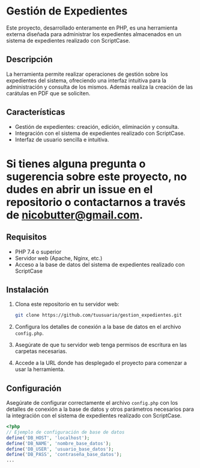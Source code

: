 # Gestión de Expedientes

Este proyecto, desarrollado enteramente en PHP, es una herramienta externa diseñada para administrar los expedientes almacenados en un sistema de expedientes realizado con ScriptCase.

## Descripción

La herramienta permite realizar operaciones de gestión sobre los expedientes del sistema, ofreciendo una interfaz intuitiva para la administración y consulta de los mismos. Además realiza la creación de las carátulas en PDF que se soliciten.

## Características

- Gestión de expedientes: creación, edición, eliminación y consulta.
- Integración con el sistema de expedientes realizado con ScriptCase.
- Interfaz de usuario sencilla e intuitiva.

# Si tienes alguna pregunta o sugerencia sobre este proyecto, no dudes en abrir un issue en el repositorio o contactarnos a través de nicobutter@gmail.com.


## Requisitos

- PHP 7.4 o superior
- Servidor web (Apache, Nginx, etc.)
- Acceso a la base de datos del sistema de expedientes realizado con ScriptCase

## Instalación

1. Clona este repositorio en tu servidor web:

    ```bash
    git clone https://github.com/tuusuario/gestion_expedientes.git
    ```

2. Configura los detalles de conexión a la base de datos en el archivo `config.php`.

3. Asegúrate de que tu servidor web tenga permisos de escritura en las carpetas necesarias.

4. Accede a la URL donde has desplegado el proyecto para comenzar a usar la herramienta.

## Configuración

Asegúrate de configurar correctamente el archivo `config.php` con los detalles de conexión a la base de datos y otros parámetros necesarios para la integración con el sistema de expedientes realizado con ScriptCase.

```php
<?php
// Ejemplo de configuración de base de datos
define('DB_HOST', 'localhost');
define('DB_NAME', 'nombre_base_datos');
define('DB_USER', 'usuario_base_datos');
define('DB_PASS', 'contraseña_base_datos');
...

